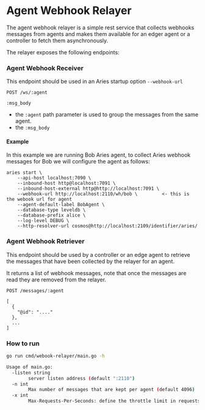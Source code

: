 
# Agent Webhook Relayer

The agent webhook relayer is a simple rest service that collects webhooks messages from agents
and makes them available for an edger agent or a controller to fetch them asynchronously.

The relayer exposes the following endpoints:

### Agent Webhook Receiver

This endpoint should be used in an Aries startup option `--webhook-url`

```
POST /ws/:agent

:msg_body
```

- the `:agent` path parameter is used to group the messages from the same agent.
- the `:msg_body`

#### Example

In this example we are running Bob Aries agent, to collect Aries webhook messages for Bob
we will configure the agent as follows:

```
aries start \
	--api-host localhost:7090 \
	--inbound-host http@localhost:7091 \
	--inbound-host-external http@http://localhost:7091 \
	--webhook-url http://localhost:2110/wh/bob \         <- this is the webook url for agent
	--agent-default-label BobAgent \
	--database-type leveldb \
	--database-prefix alice \
	--log-level DEBUG \
	--http-resolver-url cosmos@http://localhost:2109/identifier/aries/
```

### Agent Webhook Retriever

This endpoint should be used by a controller or an edge agent to retrieve the messages that
have been collected by the relayer for an agent.

It returns a list of webhook messages, note that once the messages are read they are removed
from the relayer.

```
POST /messages/:agent

[
  {
    "@id": "...."
  },
  ...
]
```

### How to run

```sh
go run cmd/webook-relayer/main.go -h                                                                                                                         │~

Usage of main.go:                                                                                                                │~
  -listen string                                                                                                                                               │~
        server listen address (default ":2110")                                                                                                                │~
  -n int                                                                                                                                                       │~
        Max number of messages that are kept per agent (default 4096)
  -x int                                                                                                                                                       │~
        Max-Requests-Per-Seconds: define the throttle limit in requests per seconds (default 10)

```